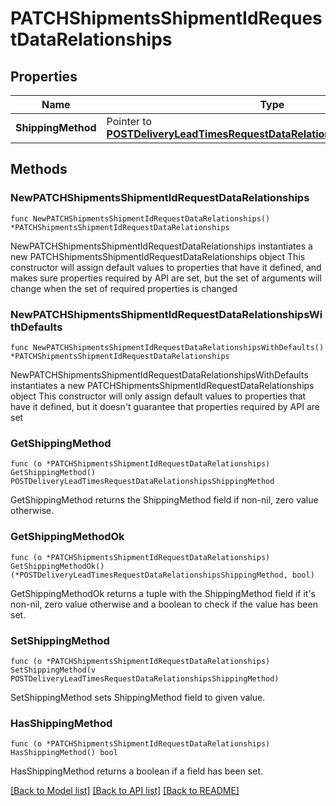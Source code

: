 # PATCHShipmentsShipmentIdRequestDataRelationships

## Properties

Name | Type | Description | Notes
------------ | ------------- | ------------- | -------------
**ShippingMethod** | Pointer to [**POSTDeliveryLeadTimesRequestDataRelationshipsShippingMethod**](POSTDeliveryLeadTimesRequestDataRelationshipsShippingMethod.md) |  | [optional] 

## Methods

### NewPATCHShipmentsShipmentIdRequestDataRelationships

`func NewPATCHShipmentsShipmentIdRequestDataRelationships() *PATCHShipmentsShipmentIdRequestDataRelationships`

NewPATCHShipmentsShipmentIdRequestDataRelationships instantiates a new PATCHShipmentsShipmentIdRequestDataRelationships object
This constructor will assign default values to properties that have it defined,
and makes sure properties required by API are set, but the set of arguments
will change when the set of required properties is changed

### NewPATCHShipmentsShipmentIdRequestDataRelationshipsWithDefaults

`func NewPATCHShipmentsShipmentIdRequestDataRelationshipsWithDefaults() *PATCHShipmentsShipmentIdRequestDataRelationships`

NewPATCHShipmentsShipmentIdRequestDataRelationshipsWithDefaults instantiates a new PATCHShipmentsShipmentIdRequestDataRelationships object
This constructor will only assign default values to properties that have it defined,
but it doesn't guarantee that properties required by API are set

### GetShippingMethod

`func (o *PATCHShipmentsShipmentIdRequestDataRelationships) GetShippingMethod() POSTDeliveryLeadTimesRequestDataRelationshipsShippingMethod`

GetShippingMethod returns the ShippingMethod field if non-nil, zero value otherwise.

### GetShippingMethodOk

`func (o *PATCHShipmentsShipmentIdRequestDataRelationships) GetShippingMethodOk() (*POSTDeliveryLeadTimesRequestDataRelationshipsShippingMethod, bool)`

GetShippingMethodOk returns a tuple with the ShippingMethod field if it's non-nil, zero value otherwise
and a boolean to check if the value has been set.

### SetShippingMethod

`func (o *PATCHShipmentsShipmentIdRequestDataRelationships) SetShippingMethod(v POSTDeliveryLeadTimesRequestDataRelationshipsShippingMethod)`

SetShippingMethod sets ShippingMethod field to given value.

### HasShippingMethod

`func (o *PATCHShipmentsShipmentIdRequestDataRelationships) HasShippingMethod() bool`

HasShippingMethod returns a boolean if a field has been set.


[[Back to Model list]](../README.md#documentation-for-models) [[Back to API list]](../README.md#documentation-for-api-endpoints) [[Back to README]](../README.md)



